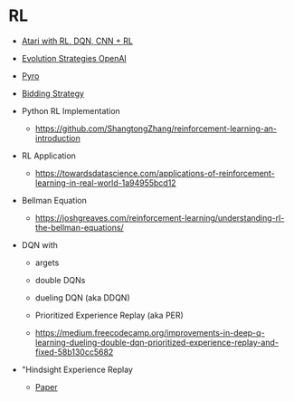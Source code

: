 # RL


- [Atari with RL, DQN, CNN + RL](https://arxiv.org/pdf/1312.5602.pdf)




- [Evolution Strategies OpenAI](https://blog.openai.com/evolution-strategies/)
- [Pyro](http://pyro.ai/examples/intro_part_ii.html)
- [Bidding Strategy](https://arxiv.org/pdf/1802.09756.pdf)



- Python RL Implementation
    - https://github.com/ShangtongZhang/reinforcement-learning-an-introduction
    
    
    
- RL Application
    - https://towardsdatascience.com/applications-of-reinforcement-learning-in-real-world-1a94955bcd12
    
    
    
- Bellman Equation
    - https://joshgreaves.com/reinforcement-learning/understanding-rl-the-bellman-equations/
    
    
- DQN with
    - argets
    - double DQNs
    - dueling DQN (aka DDQN)
    - Prioritized Experience Replay (aka PER)
    
    - https://medium.freecodecamp.org/improvements-in-deep-q-learning-dueling-double-dqn-prioritized-experience-replay-and-fixed-58b130cc5682
    


- "Hindsight Experience Replay
    - [Paper](https://arxiv.org/pdf/1707.01495.pdf)
